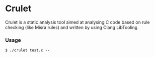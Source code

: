 # Crulet
Crulet is a static analysis tool aimed at analysing C code based on rule checking (like Misra rules) and written by using Clang LibTooling.

### Usage

```shell
$ ./crulet test.c --
```

